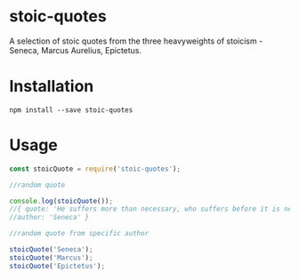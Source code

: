 # stoic-quotes
A selection of stoic quotes from the three heavyweights of stoicism - Seneca, Marcus Aurelius, Epictetus.

# Installation
```
npm install --save stoic-quotes
```

# Usage
```javascript
const stoicQuote = require('stoic-quotes');

//random quote

console.log(stoicQuote());
//{ quote: 'He suffers more than necessary, who suffers before it is necessary.',
//author: 'Seneca' }

//random quote from specific author

stoicQuote('Seneca');
stoicQuote('Marcus');
stoicQuote('Epictetus');
```
